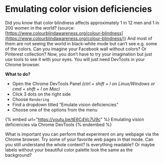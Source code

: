 # Emulating color vision deficiencies

Did you know that color blindness affects approximately 1 in 12 men and 1 in 200 women in the world? (source: [https://www.colourblindawareness.org/colour-blindness](https://www.colourblindawareness.org/colour-blindness/)) And most of them are not seeing the world in black-white mode but can’t see e.g. some of the colors. Can you imagine your Facebook wall without colors? Or Pinterest collection? Now, you don’t have to try your imagination but just use tools to see it with your eyes. You will just need DevTools in your Chrome browser.

**What to do?**

* Open the Chrome DevTools Panel _(ctrl + shift + I on Linux/Windows or cmd + shift + I on Mac)_
* Click 3 dots on the right side
* Choose `Rendering`
* Find a dropdown titled “Emulate vision deficiencies”
* Choose one of the options from the menu

{% embed url="https://youtu.be/tE6C4Vc7U9c" %}
Emulating vision deficiencies via Chrome DevTools
{% endembed %}

What is important you can perform that experiment on any webpage via the Chrome browser. Try some of your favorite web pages in that mode. Can you still understand the whole content? Is everything readable? Or maybe labels without your beautiful color palette look the same as the background?
